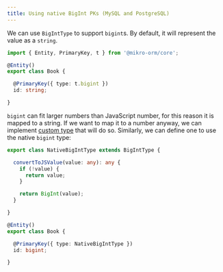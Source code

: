 ```yaml
---
title: Using native BigInt PKs (MySQL and PostgreSQL)
---
```


We can use `BigIntType` to support `bigint`s. By default, it will represent the value as
a `string`.

```typescript
import { Entity, PrimaryKey, t } from '@mikro-orm/core';

@Entity()
export class Book {

  @PrimaryKey({ type: t.bigint })
  id: string;

}
```

`bigint` can fit larger numbers than JavaScript number, for this reason it
is mapped to a string. If we want to map it to a number anyway, we can implement
[custom type](custom-types.md) that will do so. Similarly, we can define one to 
use the native `bigint` type:

```typescript
export class NativeBigIntType extends BigIntType {

  convertToJSValue(value: any): any {
    if (!value) {
      return value;
    }

    return BigInt(value);
  }

}

@Entity()
export class Book {

  @PrimaryKey({ type: NativeBigIntType })
  id: bigint;

}
```

